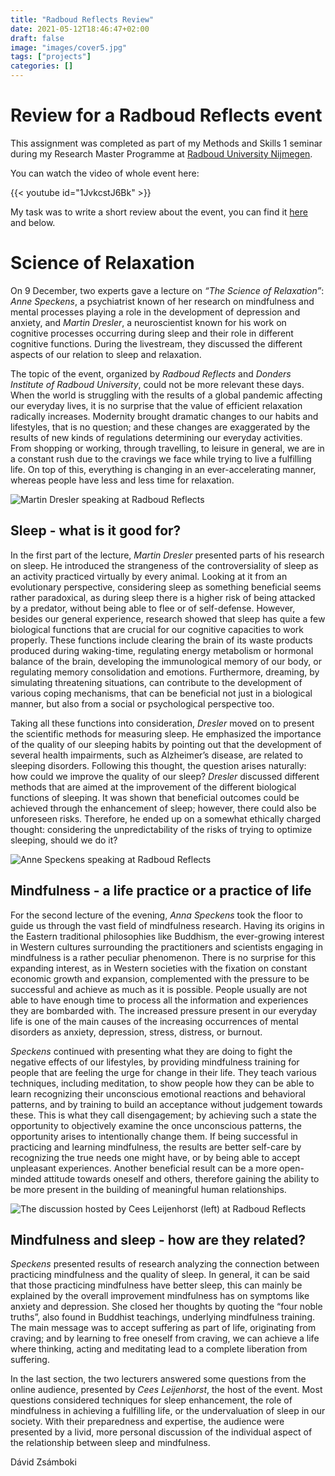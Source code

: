 ```yaml
---
title: "Radboud Reflects Review"
date: 2021-05-12T18:46:47+02:00
draft: false
image: "images/cover5.jpg"
tags: ["projects"]
categories: []
---
```

# Review for a Radboud Reflects event

This assignment was completed as part of my Methods and Skills 1 seminar during my Research Master Programme at [Radboud University Nijmegen](https://www.ru.nl/).

You can watch the video of whole event here:

{{< youtube id="1JvkcstJ6Bk" >}}

My task was to write a short review about the event, you can find it [here](https://www.ru.nl/radboudreflects/terugblik/terugblik-2020/terugblik-2020/20-12-09-the-science-relaxation-lectures-by/) and below.

# Science of Relaxation

On 9 December, two experts gave a lecture on _“The Science of Relaxation”_: _Anne Speckens_, a psychiatrist known of her research on mindfulness and mental processes playing a role in the development of depression and anxiety, and _Martin Dresler_, a neuroscientist known for his work on cognitive processes occurring during sleep and their role in different cognitive functions. During the livestream, they discussed the different aspects of our relation to sleep and relaxation.

The topic of the event, organized by _Radboud Reflects_ and _Donders Institute of Radboud University_, could not be more relevant these days. When the world is struggling with the results of a global pandemic affecting our everyday lives, it is no surprise that the value of efficient relaxation radically increases. Modernity brought dramatic changes to our habits and lifestyles, that is no question; and these changes are exaggerated by the results of new kinds of regulations determining our everyday activities. From shopping or working, through travelling, to leisure in general, we are in a constant rush due to the cravings we face while trying to live a fulfilling life. On top of this, everything is changing in an ever-accelerating manner, whereas people have less and less time for relaxation.

![Martin Dresler speaking at Radboud Reflects](https://www.ru.nl/publish/pages/991124/martin-dresler-foto-maaike-bijlsma.jpg "Martin Dresler speaking at Radboud Reflects")

## Sleep - what is it good for?

In the first part of the lecture, _Martin Dresler_ presented parts of his research on sleep. He introduced the strangeness of the controversiality of sleep as an activity practiced virtually by every animal. Looking at it from an evolutionary perspective, considering sleep as something beneficial seems rather paradoxical, as during sleep there is a higher risk of being attacked by a predator, without being able to flee or of self-defense. However, besides our general experience, research showed that sleep has quite a few biological functions that are crucial for our cognitive capacities to work properly. These functions include clearing the brain of its waste products produced during waking-time, regulating energy metabolism or hormonal balance of the brain, developing the immunological memory of our body, or regulating memory consolidation and emotions. Furthermore, dreaming, by simulating threatening situations, can contribute to the development of various coping mechanisms, that can be beneficial not just in a biological manner, but also from a social or psychological perspective too.

Taking all these functions into consideration, _Dresler_ moved on to present the scientific methods for measuring sleep. He emphasized the importance of the quality of our sleeping habits by pointing out that the development of several health impairments, such as Alzheimer’s disease, are related to sleeping disorders. Following this thought, the question arises naturally: how could we improve the quality of our sleep? _Dresler_ discussed different methods that are aimed at the improvement of the different biological functions of sleeping. It was shown that beneficial outcomes could be achieved through the enhancement of sleep; however, there could also be unforeseen risks. Therefore, he ended up on a somewhat ethically charged thought: considering the unpredictability of the risks of trying to optimize sleeping, should we do it?

![Anne Speckens speaking at Radboud Reflects](https://www.ru.nl/publish/pages/991124/anne-speckens-foto-maaike-bijlsma.jpg "Anne Speckens speaking at Radboud Reflects")

## Mindfulness - a life practice or a practice of life

For the second lecture of the evening, _Anna Speckens_ took the floor to guide us through the vast field of mindfulness research. Having its origins in the Eastern traditional philosophies like Buddhism, the ever-growing interest in Western cultures surrounding the practitioners and scientists engaging in mindfulness is a rather peculiar phenomenon. There is no surprise for this expanding interest, as in Western societies with the fixation on constant economic growth and expansion, complemented with the pressure to be successful and achieve as much as it is possible. People usually are not able to have enough time to process all the information and experiences they are bombarded with. The increased pressure present in our everyday life is one of the main causes of the increasing occurrences of mental disorders as anxiety, depression, stress, distress, or burnout.

_Speckens_ continued with presenting what they are doing to fight the negative effects of our lifestyles, by providing mindfulness training for people that are feeling the urge for change in their life. They teach various techniques, including meditation, to show people how they can be able to learn recognizing their unconscious emotional reactions and behavioral patterns, and by training to build an acceptance without judgement towards these. This is what they call disengagement; by achieving such a state the opportunity to objectively examine the once unconscious patterns, the opportunity arises to intentionally change them. If being successful in practicing and learning mindfulness, the results are better self-care by recognizing the true needs one might have, or by being able to accept unpleasant experiences. Another beneficial result can be a more open-minded attitude towards oneself and others, therefore gaining the ability to be more present in the building of meaningful human relationships.

![The discussion hosted by Cees Leijenhorst (left) at Radboud Reflects](https://www.ru.nl/publish/pages/991124/cees-leijenhorst_-anne-speckens_-martin-dresler-foto-maaike-bijlsma-.jpg "The discussion hosted by Cees Leijenhorst (left) at Radboud Reflects")

## Mindfulness and sleep - how are they related?

_Speckens_ presented results of research analyzing the connection between practicing mindfulness and the quality of sleep. In general, it can be said that those practicing mindfulness have better sleep, this can mainly be explained by the overall improvement mindfulness has on symptoms like anxiety and depression. She closed her thoughts by quoting the “four noble truths”, also found in Buddhist teachings, underlying mindfulness training. The main message was to accept suffering as part of life, originating from craving; and by learning to free oneself from craving, we can achieve a life where thinking, acting and meditating lead to a complete liberation from suffering.

In the last section, the two lecturers answered some questions from the online audience, presented by _Cees Leijenhorst_, the host of the event. Most questions considered techniques for sleep enhancement, the role of mindfulness in achieving a fulfilling life, or the undervaluation of sleep in our society. With their preparedness and expertise, the audience were presented by a livid, more personal discussion of the individual aspect of the relationship between sleep and mindfulness.

Dávid Zsámboki

